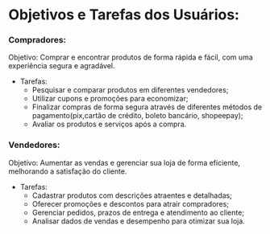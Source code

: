 # Objetivos e Tarefas dos Usuários: 

### Compradores:

Objetivo: Comprar e encontrar produtos de forma rápida e fácil, com uma experiência segura e agradável.
- Tarefas:
  - Pesquisar e comparar produtos em diferentes vendedores;
  - Utilizar cupons e promoções para economizar;
  - Finalizar compras de forma segura através de diferentes métodos de pagamento(pix,cartão de crédito, boleto bancário, shopeepay);
  - Avaliar os produtos e serviços após a compra.
 
### Vendedores:
 
​Objetivo: Aumentar as vendas e gerenciar sua loja de forma eficiente, melhorando a satisfação do cliente.
- Tarefas:
  - Cadastrar produtos com descrições atraentes e detalhadas;
  - Oferecer promoções e descontos para atrair compradores;
  - Gerenciar pedidos, prazos de entrega e atendimento ao cliente;
  - Analisar dados de vendas e desempenho para otimizar sua loja.
